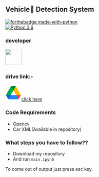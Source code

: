 ##  Vehicle🚗 Detection System

[![forthebadge made-with-python](http://ForTheBadge.com/images/badges/made-with-python.svg)](https://www.python.org/)                 
[![Python 3.6](https://img.shields.io/badge/python-3.6-blue.svg)](https://www.python.org/downloads/release/python-360/)   


### developer
<a href="https://devpost.com/ak3682"><img src="https://avatars1.githubusercontent.com/u/61092638?s=400&u=8dc2e7fa5f59df86b9e0c351181d7110eaaaa03c&v=4" height="50px" width="50px" alt=""/></a>

### drive link:-
<a href="https://drive.google.com/drive/folders/112tgrn2pHXajLaKzsZeEtG2Qg0GDh56T?usp=sharing"><img src="https://github.com/a4abhishekkmr/Vehicle-Detection-system/blob/master/img/drive.png" height="50px" width="50px" alt=""/>click here</a>
### Code Requirements
- Opencv
- Car XML(Available in repository)


### What steps you have to follow??
- Download my repository 
- And run `main.ipynb`

To come out of output just press esc key.

